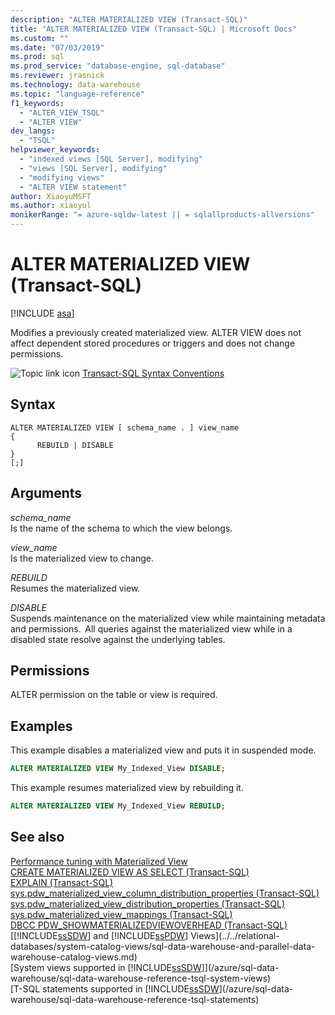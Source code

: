 ```yaml
---
description: "ALTER MATERIALIZED VIEW (Transact-SQL)"
title: "ALTER MATERIALIZED VIEW (Transact-SQL) | Microsoft Docs"
ms.custom: ""
ms.date: "07/03/2019"
ms.prod: sql
ms.prod_service: "database-engine, sql-database"
ms.reviewer: jrasnick
ms.technology: data-warehouse
ms.topic: "language-reference"
f1_keywords: 
  - "ALTER_VIEW_TSQL"
  - "ALTER VIEW"
dev_langs: 
  - "TSQL"
helpviewer_keywords: 
  - "indexed views [SQL Server], modifying"
  - "views [SQL Server], modifying"
  - "modifying views"
  - "ALTER VIEW statement"
author: XiaoyuMSFT 
ms.author: xiaoyul
monikerRange: "= azure-sqldw-latest || = sqlallproducts-allversions"
---
```

# ALTER MATERIALIZED VIEW (Transact-SQL)  

[!INCLUDE [asa](../../includes/applies-to-version/asa.md)]

Modifies a previously created materialized view. ALTER VIEW does not affect dependent stored procedures or triggers and does not change permissions.  
  
![Topic link icon](../../database-engine/configure-windows/media/topic-link.gif "Topic link icon") [Transact-SQL Syntax Conventions](../../t-sql/language-elements/transact-sql-syntax-conventions-transact-sql.md)  
  
## Syntax  
  
```syntaxsql
ALTER MATERIALIZED VIEW [ schema_name . ] view_name
{
      REBUILD | DISABLE
}
[;]
```  
  
## Arguments

 *schema_name*     
 Is the name of the schema to which the view belongs.  
  
 *view_name*     
 Is the materialized view to change.  
  
*REBUILD*   
Resumes the materialized view.

*DISABLE*   
Suspends maintenance on the materialized view while maintaining metadata and permissions.  All queries against the materialized view while in a disabled state resolve against the underlying tables.
  
## Permissions

ALTER permission on the table or view is required.
  
## Examples

This example disables a materialized view and puts it in suspended mode.
  
```sql
ALTER MATERIALIZED VIEW My_Indexed_View DISABLE;  
```  
  
This example resumes materialized view by rebuilding it.  
  
```sql
ALTER MATERIALIZED VIEW My_Indexed_View REBUILD;  
```  
  
## See also

[Performance tuning with Materialized View](/azure/sql-data-warehouse/performance-tuning-materialized-views)   
[CREATE MATERIALIZED VIEW AS SELECT &#40;Transact-SQL&#41;](/sql/t-sql/statements/create-materialized-view-as-select-transact-sql?view=azure-sqldw-latest)   
[EXPLAIN &#40;Transact-SQL&#41;](/sql/t-sql/queries/explain-transact-sql?view=azure-sqldw-latest)   
[sys.pdw_materialized_view_column_distribution_properties &#40;Transact-SQL&#41;](/sql/relational-databases/system-catalog-views/sys-pdw-materialized-view-column-distribution-properties-transact-sql?view=azure-sqldw-latest)   
[sys.pdw_materialized_view_distribution_properties &#40;Transact-SQL&#41;](/sql/relational-databases/system-catalog-views/sys-pdw-materialized-view-distribution-properties-transact-sql?view=azure-sqldw-latest)   
[sys.pdw_materialized_view_mappings &#40;Transact-SQL&#41;](/sql/relational-databases/system-catalog-views/sys-pdw-materialized-view-mappings-transact-sql?view=azure-sqldw-latest)   
[DBCC PDW_SHOWMATERIALIZEDVIEWOVERHEAD &#40;Transact-SQL&#41;](/sql/t-sql/database-console-commands/dbcc-pdw-showmaterializedviewoverhead-transact-sql?view=azure-sqldw-latest)   
[[!INCLUDE[ssSDW](../../includes/sssdwfull-md.md)] and [!INCLUDE[ssPDW](../../includes/sspdw-md.md)] Views](../../relational-databases/system-catalog-views/sql-data-warehouse-and-parallel-data-warehouse-catalog-views.md)   
[System views supported in [!INCLUDE[ssSDW](../../includes/sssdwfull-md.md)]](/azure/sql-data-warehouse/sql-data-warehouse-reference-tsql-system-views)   
[T-SQL statements supported in [!INCLUDE[ssSDW](../../includes/sssdwfull-md.md)](/azure/sql-data-warehouse/sql-data-warehouse-reference-tsql-statements)
